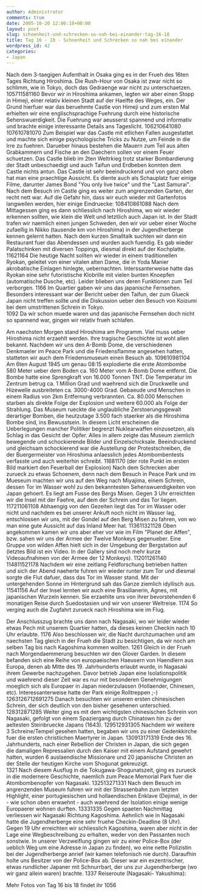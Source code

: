 ```yaml
---
author: Administrator
comments: true
date: 2005-10-20 12:06:18+00:00
layout: post
slug: schoenheit-und-schrecken-so-nah-bei-einander-tag-16-18
title: Tag 16 - 18 - Schoenheit und Schrecken so nah bei einander
wordpress_id: 42
categories:
- Japan
---
```


Nach dem 3-taegigen Aufenthalt in Osaka ging es in der Frueh des 16ten  Tages Richtung Hiroshima. Die Rush-Hour von Osaka ist zwar nicht so schlimm, wie in Tokyo, doch das Gedraenge war nicht zu unterschaetzen. 
105711581160
Bevor wir in Hiroshima ankamen, legten wir aber einen Stopp in Himeji, einer relativ kleinen Stadt auf der Haelfte des Weges, ein. Der Grund hierfuer war das beruehmte Castle von Himeji und zum ersten Mal erhielten wir eine englischsprachige Fuehrung durch eine historische Sehenswuerdigkeit. Die Fuehrung war aeusserst spannend und informativ und brachte einige interessante Details ans Tageslicht.
106210641080
107610781070
Zum Beispiel war das Castle mit etlichen Fallen ausgestattet und machte sich einige psychologische Tricks zu Nutze, um Feinde in die Irre zu fuehren. Darueber hinaus bestehen die Mauern zum Teil aus alten Grabkammern und Fische an den Daechern sollen vor einem Feuer schuetzen. Das Castle blieb im 2ten Weltrkieg trotz starker Bombardierung der Stadt unbeschaedigt und auch Taifun und Erdbeben konnten dem Castle nichts antun. Das Castle ist sehr beeindruckend und von ganz oben hat man eine praechtige Aussicht. Es diente auch als Schauplatz fuer einige Filme, darunter James Bond "You only live twice" und the "Last Samurai". Nach dem Besuch im Castle ging es weiter zum angrenzenden Garten, der recht nett war. Auf die Gefahr hin, dass wir euch wieder mit Gartenfotos langweilen werden, hier einige Eindruecke:
108410861088
Nach dem Mittagessen ging es dann schliesslich nach Hiroshima, wo wir wieder erkennen sollten, wie klein die Welt und letztlich auch Japan ist. In der Stadt trafen wir naemlich einen jungen Schweden, den wir vor ueber einer Woche zufaellig in Nikko (tausende km von Hiroshima) in der Jugendherberge kennen gelernt hatten. Nach dem kurzen Smalltalk suchten wir dann ein Restaurant fuer das Abendessen und wurden auch fuendig. Es gab wieder Palatschinken mit diversen Toppings, diesmal direkt auf der Kochplatte.
11621164
Die heutige Nacht sollten wir wieder in einem traditionellen Ryokan, geleitet von einer vitalen alten Dame, die in Yoda Manier akrobatische Einlagen hinlegte, uebernachten. Interssanterweise hatte das Ryokan eine sehr futoristische Klobrille mit vielen bunten Knoepfen (automatische Dusche, etc). Leider blieben uns deren Funktionen zum Teil verborgen. 
1166
Im Quartier gaben wir uns das japanische Fernsehen. Besonders interessant war der Bericht ueber den Taifun, der zum Glueck Japan nicht treffen sollte und die Diskussion ueber den Besuch von Koizumi bei dem umstrittenen Schrein in Tokyo.   
1092
Da wir schon muede waren und das japanische Fernsehen doch nicht so spannend war, gingen wir relativ frueh schlafen.


Am naechsten Morgen stand Hiroshima am Programm. Viel muss ueber Hiroshima nicht erzaehlt werden. Ihre tragische Geschichte ist wohl allen bekannt. Nachdem wir uns den A-Bomb Dome, die verschiedenen Denkmaeler im Peace Park und die Friedensflamme angesehen hatten, statteten wir auch dem Friedensmuseum einen Besuch ab.
109610981104
Am 6ten August 1945 um genau 08:15 explodierte die erste Atombombe 580 Meter ueber dem Boden ca. 160 Meter vom A-Bomb Dome entfernt. Die Bombe hatte eine Sprengkraft von 16.000 Tonnen TNT. Die Temperatur im Zentrum betrug ca. 1 Million Grad und waehrend sich die Druckwelle und Hizewelle ausbreiteten ca. 3000-4000 Grad. Gebaeude und Menschen in einem Radius von 2km Entfernung verbrannten. Ca. 80.000 Menschen starben als direkte Folge der Explosion und weitere 60.000 als Folge der Strahlung. Das Museum rueckte die unglaubliche Zerstoerungsgewalt derartiger Bomben, die heutzutage 3.500 fach staerker als die Hiroshima Bombe sind,  ins Bewusstsein. In diesem Licht erscheinen die Ueberlegungen mancher Politiker begrenzt Nuklearwaffen einzusetzen, als Schlag in das Gesicht der Opfer. 
Alles in allem zeigte das Museum  ziemlich bewegende und schockierende Bilder und Einzelschicksale. Beeindruckend und gleichsam schockierend war die Austellung der  Protestschreiben, die der Buergermeister von Hiroshima anlaesslich jedes Atombombentests verfasste und auch weiterhin schreibt.
11681170 (der rote Punkt im ersten Bild markiert den Feuerball der Explosion)
Nach dem Schrecken aber zurueck zu etwas Schoenem, denn nach dem Besuch in Peace Park und im Mueseum machten wir uns auf den Weg nach Miyajima, einem Schrein, dessen Tor im Wasser wohl zu den bekanntesten Sehenswuerdigkeiten von Japan gehoert. Es liegt am Fusse des Bergs Misen. Gegen 3 Uhr erreichten wir die Insel mit der Faehre, auf dem der Schrein und das Tor liegen. 
117211061108
Abhaengig von den Gezeiten liegt das Tor im Wasser oder nicht und nachdem es bei unserer Ankuft noch nicht im Wasser lag, entschlossen wir uns, mit der Gondel auf den Berg Misen zu fahren, von wo man eine gute Aussicht auf das Inland Meer hat. 
113611321128
Oben angekommen kamen wir uns aber eher vor wie im Film "Planet der Affen", bzw. sahen wir uns der Armee der Twelve Monkeys gegenueber. Eine Gruppe von wilden Affen hielt sich in der Umgebung der Bergstation auf (letztes Bild ist ein Video. In der Gallery sind noch mehr kurze Videoaufnahmen von der Armee der 12 Monkeys). 
112011261140
114811521178
Nachdem wir eine zeitlang Feldforschung betrieben hatten und sich der Abend naeherte fuhren wir wieder runter zum Tor und diesmal sorgte die Flut dafuer, dass das Tor im Wasser stand. Mit der untergehenden Sonne im Hintergrund sah das Ganze ziemlich idyllisch aus. 
11541156
Auf der Insel lernten wir auch eine Brasilianerin, Agnes, mit japanischen Wurzeln kennen. Sie erzaehlte uns von ihrer bevorstehenden 6 monatigen Reise durch Suedostasien und wir von unserer Weltreise. 
1174
So verging auch die Zugfahrt zurueck nach Hiroshima wie im Flug.

Der Anschlusszug brachte uns dann nach Nagasaki, wo wir leider wieder etwas Pech mit unserem Quartier hatten, da dieses keinen Checkin nach 10 Uhr erlaubte. 
1176
Also beschlossen wir, die Nacht durchzumachen und am naechsten Tag gleich in der Frueh die Stadt zu besichtigen, da wir noch am selben Tag bis nach Kagoshima kommen wollten.
1261
Gleich in der Frueh nach Morgendaemmerung besuchten wir den Glover Garden. In diesem befanden sich eine Reihe von europaeischen Haeusern von Haendlern aus Europa, denen ab Mitte des 19. Jahrhunderts erlaubt wurde, in Nagasaki ihrem Gewerbe nachzugehen. Davor betrieb Japan eine Isolationspolitik und waehrend dieser Zeit war es nur mit besonderen Genehmigungen moeglich sich als Europaer in Japan niederzulassen (Hollaender, Chinesen, etc). Interessanterweise hatte der Park einige Rolltreppen ;-)
1263126712691275
Danach besuchten wir unseren ersten chinesischen Schrein, der sich deutlich von den bisher gesehenen unterschied. 
128312871285
Weiter ging es mit dem wichtigsten chinesischen Schrein von Nagasaki, gefolgt von einem Spaziergang durch Chinatown hin zu der aeltesten Steinbruecke Japans (1643).
129512931305
Nachdem wir weitere 3 Schreine/Tempel gesehen hatten, begaben wir uns zu einer Gedenkkirche fuer die ersten christlichen Maertyrer in Japan. 
130913171319
Ende des 16. Jahrhunderts, nach einer Rebellion der Christen in Japan, die sich gegen die damaligen Repressalien durch den Kaiser mit einem Aufstand gewehrt hatten, wurden 6 auslaendische Missionare und 20 japanische Christen an der Stelle der heutigen Kirche vom Shogunat gekreuzigt.  
1321
Nach diesem Ausflug in die Tokugawa-Shogunatszeit, ging es zurueck in die modernere Geschichte, naemlich zum Peace Memorial Park fuer die Atombombenopfer von Nagasaki. 
132513271331
Nach dem Besuch im angrenzenden Museum  fuhren wir mit der Strassenbahn zum letzten Highlight, einer portugiesischen und hollaendischen Enklave (Dejima), in der - wie schon oben erwaehnt - auch waehrend der Isolation einige wenige Europaerer wohnen durften.
13331335
Gegen spaeten Nachmittag verliessen wir Nagasaki Richtung Kagoshima. Aehnlich wie in Nagasaki hatte die Jugendherberge eine sehr fruehe Checkin-Deadline (8 Uhr). Gegen 19 Uhr erreichten wir schliesslich Kagoshima, waren aber nicht in der Lage eine Wegbeschreibung zu erhalten, weder von den Passanten noch sonstwie. In unserer Verzweiflung gingen wir zu einer Police-Box (der ueblich Weg um eine Adresse in Japan zu finden), wo eine nette Polizistin bei der Jugendherberge anrief (wir kamen telefonisch nie durch). Daraufhin holte uns Besitzer von der Police-Box ab. Dieser war ein exzentrischer, etwas rundlicher Japaner mit Schnurrbart, der uns zur Jugendherberge (wo wir ganz allein waren) brachte.
1337
Reiseroute (Nagasaki- Yakushima):

<div class="map" url="Japan/Fukuoka-Yakushima.kml"></div>


Mehr Fotos von Tag 16 bis 18 findet ihr 1056
